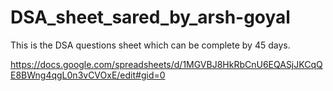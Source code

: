# DSA_sheet_sared_by_arsh-goyal
This is the DSA questions sheet which can be complete by 45 days.


https://docs.google.com/spreadsheets/d/1MGVBJ8HkRbCnU6EQASjJKCqQE8BWng4qgL0n3vCVOxE/edit#gid=0
